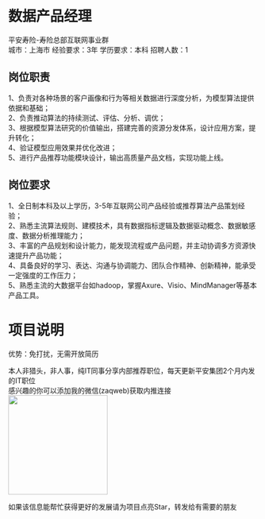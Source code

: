 # 数据产品经理
平安寿险-寿险总部互联网事业群  
城市：上海市 经验要求：3年 学历要求：本科  招聘人数：1

## 岗位职责
1、负责对各种场景的客户画像和行为等相关数据进行深度分析，为模型算法提供依据和基础；   
2、负责推动算法的持续测试、评估、分析、调优；   
3、根据模型算法研究的价值输出，搭建完善的资源分发体系，设计应用方案，提升转化；   
4、验证模型应用效果并优化改进；   
5、进行产品推荐功能模块设计，输出高质量产品文档，实现功能上线。

## 岗位要求
1、全日制本科及以上学历，3-5年互联网公司产品经验或推荐算法产品策划经验；   
2、熟悉主流算法规则、建模技术，具有数据指标逻辑及数据驱动概念、数据敏感度、数据分析推理能力；   
3、丰富的产品规划和设计能力，能发现流程或产品问题，并主动协调多方资源快速提升产品功能；   
4、具备良好的学习、表达、沟通与协调能力、团队合作精神、创新精神，能承受一定强度的工作压力；   
5、熟悉主流的大数据平台如hadoop，掌握Axure、Visio、MindManager等基本产品工具。

# 项目说明

优势：免打扰，无需开放简历

本人非猎头，非人事，纯IT同事分享内部推荐职位，每天更新平安集团2个月内发的IT职位  
感兴趣的你可以添加我的微信(zaqweb)获取内推连接  
<img src="https://github.com/zaqweb/PA-IT-JOBS/blob/master/WechatICode.jpeg"  height="200" width="200">

如果该信息能帮忙获得更好的发展请为项目点亮Star，转发给有需要的朋友




